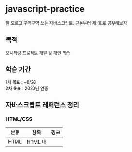 # javascript-practice
잘 모르고 꾸역꾸역 쓰는 자바스크립트. 근본부터 제.대.로 공부해보자

## 목적
모니터링 프로젝트 개발 및 개인 학습

## 학습 기간 
1차 목표 : ~8/28  
2차 목표 : 2020년 연중

## 자바스크립트 레퍼런스 정리
### HTML/CSS
|분류|항목|링크|
|---|---|---|
|HTML|HTML 내 <script> 태그 실행시점|[링크](http://tcpschool.com/html-tags/script)|


### JavaScript
|분류|항목|링크|
|---|---|---|
|Javascript|브라우저의 document에 요소 생성 및 append|[링크](https://developer.mozilla.org/en-US/docs/Web/API/Document/createElement)<br>[document.append 대신 document.body.append](https://stackoverflow.com/questions/41303634/failed-to-execute-appendchild-on-node-only-one-element-on-document-allowed)|
|Javascript|객체 내에 텍스트 집어넣기|[링크](https://stackoverflow.com/questions/41764061/adding-text-to-an-existing-text-element-in-javascript-via-dom)|
|Javascript|브라우저 객체 내에 Event Listener 연결|[링크](https://developer.mozilla.org/en-US/docs/Web/API/EventTarget/addEventListener)<br>[링크](https://www.w3schools.com/jsref/met_element_addeventlistener.asp)|
|Javascript|브라우저에서 외부 텍스트파일 읽어오기|[링크](http://www.gisdeveloper.co.kr/?p=5566)|
|Javascript|브라우저에서 엑셀파일 읽어오기|[링크](http://www.gisdeveloper.co.kr/?p=8987)|
|Javascript|브라우저에서 JSON 파싱하기|[JSON](https://ithub.tistory.com/54)<br>[링크](https://developer.mozilla.org/ko/docs/Web/JavaScript/Reference/Global_Objects/JSON/parse)|
|Javascript|브라우저에서 CSV 파싱하기|[링크](https://www.it-swarm.dev/ko/javascript/%EB%8D%B0%EC%9D%B4%ED%84%B0%EB%A5%BC-%EC%9D%BD%EB%8A%94-%EB%B0%A9%EB%B2%95-csv-%ED%8C%8C%EC%9D%BC%EC%9D%84-%EC%82%AC%EC%9A%A9%ED%95%98%EB%8A%94-%EB%B0%A9%EB%B2%95/940034312/)<br>[링크](https://sweetpotatocat.tistory.com/5)|
|Javascript|브라우저에서 XPath로 선택하기|[링크](https://developer.mozilla.org/ko/docs/Introduction_to_using_XPath_in_JavaScript)<br>[링크](https://sensitivity-dev.tistory.com/21|
|Javascript|자바스크립트에서 한글 깨질 때|[링크](https://lookingfor.tistory.com/entry/%EC%9E%90%EB%B0%94%EC%8A%A4%ED%81%AC%EB%A6%BD%ED%8A%B8-%ED%95%9C%EA%B8%80-%EB%AC%B8%EC%9E%90%EC%97%B4-%EA%B9%A8%EC%A7%80%EB%8A%94-%EA%B2%BD%EC%9A%B0-encode-decode)|
|Javascript|XML 파싱방법|[직렬화&반직렬화](https://developer.mozilla.org/ko/docs/Web/Guide/XML_%ED%8C%8C%EC%8B%B1_%EB%B0%8F_%EC%A7%81%EB%A0%AC%ED%99%94)<br>[DOMParser](https://cofs.tistory.com/11)|


### jQuery/Ajax
|분류|항목|링크|
|---|---|---|
|Ajax|Ajax 기본 문법|[링크](https://doolyit.tistory.com/20)|

### Node.js
|분류|항목|링크|
|---|---|---|
|Node.js|XML 파싱하기|[링크](https://sarc.io/index.php/miscellaneous/316-node-js-xml2js-xml-parse-2)|
|Node.js|npm 글로벌 패키지 환경변수 설정|[링크](https://ondemand.tistory.com/240)|

### Express.js
|분류|항목|링크|
|---|---|---|
|템플릿 엔진|Jade(Pug) 이해|[링크](https://iseongho.github.io/posts/node-template-engine-pug/)|
|템플릿 엔진|ejs 이해|[링크](https://yahohococo.tistory.com/43)|
|템플릿 엔진|템플릿 엔진 ejs로 바꾸기||
|개발툴|Nodemnon 이해 및 설정||
|문법|next의 정체|[링크](https://kamang-it.tistory.com/entry/NodeJSExpress%EB%8F%84%EB%8C%80%EC%B2%B4-next%EB%A9%94%EC%86%8C%EB%93%9C%EC%9D%98-%EC%A0%95%EC%B2%B4%EB%8A%94-%EB%AD%98%EA%B9%8C)|
